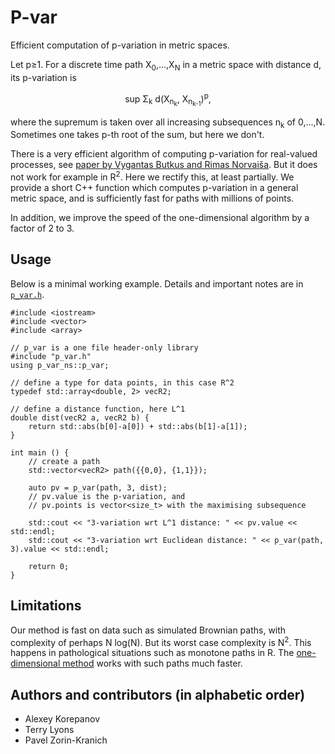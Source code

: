# P-var
Efficient computation of p-variation in metric spaces.

Let p≥1. For a discrete time path X<sub>0</sub>,...,X<sub>N</sub> in a metric space with distance d, its p-variation is
<p align="center">
  sup Σ<sub>k</sub> d(X<sub>n<sub>k</sub></sub>, X<sub>n<sub>k-1</sub></sub>)<sup>p</sup>,
</p>
where the supremum is taken over all increasing subsequences n<sub>k</sub> of 0,...,N.
Sometimes one takes p-th root of the sum, but here we don't.

There is a very efficient algorithm of computing p-variation for real-valued processes, see
[paper by Vygantas Butkus and Rimas Norvaiša](https://link.springer.com/article/10.1007/s10986-018-9414-3).
But it does not work for example in R<sup>2</sup>. Here we rectify this, at least partially.
We provide a short C++ function which computes p-variation in a general metric space,
and is sufficiently fast for paths with millions of points.

In addition, we improve the speed of the one-dimensional algorithm by a factor of 2 to 3.

## Usage
Below is a minimal working example. Details and important notes are in [`p_var.h`](p_var.h).
```
#include <iostream>
#include <vector>
#include <array>

// p_var is a one file header-only library
#include "p_var.h"
using p_var_ns::p_var;

// define a type for data points, in this case R^2
typedef std::array<double, 2> vecR2;

// define a distance function, here L^1
double dist(vecR2 a, vecR2 b) {
	return std::abs(b[0]-a[0]) + std::abs(b[1]-a[1]);
}

int main () {
	// create a path
	std::vector<vecR2> path({{0,0}, {1,1}});

	auto pv = p_var(path, 3, dist);
	// pv.value is the p-variation, and
	// pv.points is vector<size_t> with the maximising subsequence

	std::cout << "3-variation wrt L^1 distance: " << pv.value << std::endl;
	std::cout << "3-variation wrt Euclidean distance: " << p_var(path, 3).value << std::endl;

	return 0;
}
```

## Limitations
Our method is fast on data such as simulated Brownian paths, with complexity of
perhaps N log(N). But its worst case complexity is N<sup>2</sup>.
This happens in pathological situations such as monotone paths in R.
The [one-dimensional method](https://link.springer.com/article/10.1007/s10986-018-9414-3)
works with such paths much faster.

## Authors and contributors (in alphabetic order)
* Alexey Korepanov
* Terry Lyons
* Pavel Zorin-Kranich
